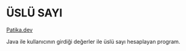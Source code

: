 # ÜSLÜ SAYI

[Patika.dev](https://www.patika.dev/tr)

Java ile kullanıcının girdiği değerler ile üslü sayı hesaplayan program.
